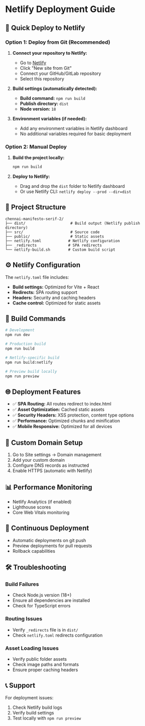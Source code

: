 # Netlify Deployment Guide

## 🚀 Quick Deploy to Netlify

### Option 1: Deploy from Git (Recommended)

1. **Connect your repository to Netlify:**
   - Go to [Netlify](https://netlify.com)
   - Click "New site from Git"
   - Connect your GitHub/GitLab repository
   - Select this repository

2. **Build settings (automatically detected):**
   - **Build command:** `npm run build`
   - **Publish directory:** `dist`
   - **Node version:** `18`

3. **Environment variables (if needed):**
   - Add any environment variables in Netlify dashboard
   - No additional variables required for basic deployment

### Option 2: Manual Deploy

1. **Build the project locally:**
   ```bash
   npm run build
   ```

2. **Deploy to Netlify:**
   - Drag and drop the `dist` folder to Netlify dashboard
   - Or use Netlify CLI: `netlify deploy --prod --dir=dist`

## 📁 Project Structure

```
chennai-manifesto-serif-2/
├── dist/                    # Build output (Netlify publish directory)
├── src/                     # Source code
├── public/                  # Static assets
├── netlify.toml            # Netlify configuration
├── _redirects              # SPA redirects
└── netlify-build.sh        # Custom build script
```

## ⚙️ Netlify Configuration

The `netlify.toml` file includes:

- **Build settings:** Optimized for Vite + React
- **Redirects:** SPA routing support
- **Headers:** Security and caching headers
- **Cache control:** Optimized for static assets

## 🔧 Build Commands

```bash
# Development
npm run dev

# Production build
npm run build

# Netlify-specific build
npm run build:netlify

# Preview build locally
npm run preview
```

## 🌐 Deployment Features

- ✅ **SPA Routing:** All routes redirect to index.html
- ✅ **Asset Optimization:** Cached static assets
- ✅ **Security Headers:** XSS protection, content type options
- ✅ **Performance:** Optimized chunks and minification
- ✅ **Mobile Responsive:** Optimized for all devices

## 🚀 Custom Domain Setup

1. Go to Site settings → Domain management
2. Add your custom domain
3. Configure DNS records as instructed
4. Enable HTTPS (automatic with Netlify)

## 📊 Performance Monitoring

- Netlify Analytics (if enabled)
- Lighthouse scores
- Core Web Vitals monitoring

## 🔄 Continuous Deployment

- Automatic deployments on git push
- Preview deployments for pull requests
- Rollback capabilities

## 🛠️ Troubleshooting

### Build Failures
- Check Node.js version (18+)
- Ensure all dependencies are installed
- Check for TypeScript errors

### Routing Issues
- Verify `_redirects` file is in `dist/`
- Check `netlify.toml` redirects configuration

### Asset Loading Issues
- Verify public folder assets
- Check image paths and formats
- Ensure proper caching headers

## 📞 Support

For deployment issues:
1. Check Netlify build logs
2. Verify build settings
3. Test locally with `npm run preview`

